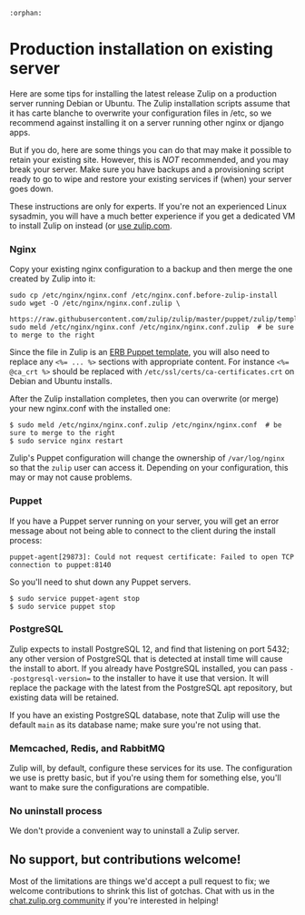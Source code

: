 ```eval_rst
:orphan:
```

# Production installation on existing server

Here are some tips for installing the latest release Zulip on a
production server running Debian or Ubuntu. The Zulip installation
scripts assume that it has carte blanche to overwrite your
configuration files in /etc, so we recommend against installing it on
a server running other nginx or django apps.

But if you do, here are some things you can do that may make it
possible to retain your existing site. However, this is *NOT*
recommended, and you may break your server. Make sure you have backups
and a provisioning script ready to go to wipe and restore your
existing services if (when) your server goes down.

These instructions are only for experts.  If you're not an experienced
Linux sysadmin, you will have a much better experience if you get a
dedicated VM to install Zulip on instead (or [use
zulip.com](https://zulip.com).

### Nginx

Copy your existing nginx configuration to a backup and then merge the
one created by Zulip into it:

```shell
sudo cp /etc/nginx/nginx.conf /etc/nginx.conf.before-zulip-install
sudo wget -O /etc/nginx/nginx.conf.zulip \
    https://raw.githubusercontent.com/zulip/zulip/master/puppet/zulip/templates/nginx.conf.template.erb
sudo meld /etc/nginx/nginx.conf /etc/nginx/nginx.conf.zulip  # be sure to merge to the right
```

Since the file in Zulip is an [ERB Puppet
template](https://puppet.com/docs/puppet/7/lang_template_erb.html),
you will also need to replace any `<%= ... %>` sections with
appropriate content.  For instance `<%= @ca_crt %>` should be replaced
with `/etc/ssl/certs/ca-certificates.crt` on Debian and Ubuntu
installs.

After the Zulip installation completes, then you can overwrite (or
merge) your new nginx.conf with the installed one:

```shell
$ sudo meld /etc/nginx/nginx.conf.zulip /etc/nginx/nginx.conf  # be sure to merge to the right
$ sudo service nginx restart
```

Zulip's Puppet configuration will change the ownership of
`/var/log/nginx` so that the `zulip` user can access it.  Depending on
your configuration, this may or may not cause problems.

### Puppet

If you have a Puppet server running on your server, you will get an
error message about not being able to connect to the client during the
install process:

```shell
puppet-agent[29873]: Could not request certificate: Failed to open TCP connection to puppet:8140
```

So you'll need to shut down any Puppet servers.

```shell
$ sudo service puppet-agent stop
$ sudo service puppet stop
```

### PostgreSQL

Zulip expects to install PostgreSQL 12, and find that listening on
port 5432; any other version of PostgreSQL that is detected at install
time will cause the install to abort.  If you already have PostgreSQL
installed, you can pass `--postgresql-version=` to the installer to
have it use that version.  It will replace the package with the latest
from the PostgreSQL apt repository, but existing data will be
retained.

If you have an existing PostgreSQL database, note that Zulip will use
the default `main` as its database name; make sure you're not using
that.

### Memcached, Redis, and RabbitMQ

Zulip will, by default, configure these services for its use.  The
configuration we use is pretty basic, but if you're using them for
something else, you'll want to make sure the configurations are
compatible.

### No uninstall process

We don't provide a convenient way to uninstall a Zulip server.

## No support, but contributions welcome!

Most of the limitations are things we'd accept a pull request to fix;
we welcome contributions to shrink this list of gotchas.  Chat with us
in the [chat.zulip.org community](../contributing/chat-zulip-org.md) if you're
interested in helping!
